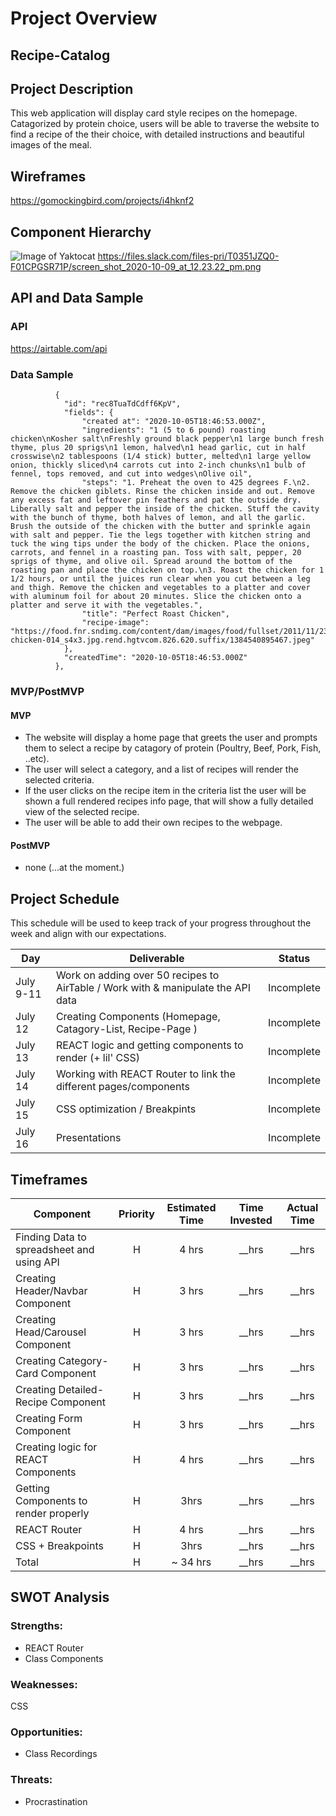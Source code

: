 # Project Overview

## Recipe-Catalog


## Project Description

This web application will display card style recipes on the homepage. Catagorized by protein choice, users will be able to traverse the website to find a recipe of the their choice, with detailed instructions and beautiful images of the meal. 
## Wireframes

https://gomockingbird.com/projects/i4hknf2

## Component Hierarchy
![Image of Yaktocat](https://octodex.github.com/images/yaktocat.png)
https://files.slack.com/files-pri/T0351JZQ0-F01CPGSR71P/screen_shot_2020-10-09_at_12.23.22_pm.png
## API and Data Sample

### API

https://airtable.com/api

### Data Sample
````
          {
            "id": "rec8TuaTdCdff6KpV",
            "fields": {
                "created at": "2020-10-05T18:46:53.000Z",
                "ingredients": "1 (5 to 6 pound) roasting chicken\nKosher salt\nFreshly ground black pepper\n1 large bunch fresh thyme, plus 20 sprigs\n1 lemon, halved\n1 head garlic, cut in half crosswise\n2 tablespoons (1/4 stick) butter, melted\n1 large yellow onion, thickly sliced\n4 carrots cut into 2-inch chunks\n1 bulb of fennel, tops removed, and cut into wedges\nOlive oil",
                "steps": "1. Preheat the oven to 425 degrees F.\n2. Remove the chicken giblets. Rinse the chicken inside and out. Remove any excess fat and leftover pin feathers and pat the outside dry. Liberally salt and pepper the inside of the chicken. Stuff the cavity with the bunch of thyme, both halves of lemon, and all the garlic. Brush the outside of the chicken with the butter and sprinkle again with salt and pepper. Tie the legs together with kitchen string and tuck the wing tips under the body of the chicken. Place the onions, carrots, and fennel in a roasting pan. Toss with salt, pepper, 20 sprigs of thyme, and olive oil. Spread around the bottom of the roasting pan and place the chicken on top.\n3. Roast the chicken for 1 1/2 hours, or until the juices run clear when you cut between a leg and thigh. Remove the chicken and vegetables to a platter and cover with aluminum foil for about 20 minutes. Slice the chicken onto a platter and serve it with the vegetables.",
                "title": "Perfect Roast Chicken",
                "recipe-image": "https://food.fnr.sndimg.com/content/dam/images/food/fullset/2011/11/23/0/FN_perfect-chicken-014_s4x3.jpg.rend.hgtvcom.826.620.suffix/1384540895467.jpeg"
            },
            "createdTime": "2020-10-05T18:46:53.000Z"
          },

````

### MVP/PostMVP
 
#### MVP 
- The website will display a home page that greets the user and prompts them to select a recipe by catagory of protein (Poultry, Beef, Pork, Fish, ..etc).
- The user will select a category, and a list of recipes will render the selected criteria. 
- If the user clicks on the recipe item in the criteria list the user will be shown a  full rendered recipes info page, that will show a fully detailed view of the selected recipe. 
- The user will be able to add their own recipes to the webpage.

#### PostMVP  

- none (...at the moment.)

## Project Schedule

This schedule will be used to keep track of your progress throughout the week and align with our expectations.  

|  Day | Deliverable | Status
|---|---| ---|
|July 9-11| Work on adding over 50 recipes to AirTable / Work with & manipulate the API data | Incomplete
|July 12| Creating Components (Homepage, Catagory-List, Recipe-Page ) | Incomplete
|July 13| REACT logic and getting components to render (+ lil' CSS)| Incomplete
|July 14| Working with REACT Router to link the different pages/components | Incomplete
|July 15| CSS optimization / Breakpints | Incomplete
|July 16| Presentations | Incomplete

## Timeframes


| Component | Priority | Estimated Time | Time Invested | Actual Time |
| --- | :---: |  :---: | :---: | :---: |
| Finding Data to spreadsheet and using API | H | 4 hrs| __hrs | __hrs |
| Creating Header/Navbar Component | H | 3 hrs| __hrs | __hrs |
| Creating Head/Carousel Component | H | 3 hrs| __hrs | __hrs |
| Creating Category-Card Component | H | 3 hrs| __hrs | __hrs |
| Creating Detailed-Recipe Component | H | 3 hrs| __hrs | __hrs |
| Creating Form Component | H | 3 hrs| __hrs | __hrs |
| Creating logic for REACT Components | H | 4 hrs| __hrs | __hrs |
| Getting Components to render properly | H | 3hrs| __hrs | __hrs |
| REACT Router | H | 4 hrs| __hrs | __hrs |
| CSS + Breakpoints | H | 3hrs| __hrs | __hrs |
| Total | H | ~ 34 hrs| __hrs | __hrs |

## SWOT Analysis

### Strengths:
- REACT Router
- Class Components
### Weaknesses:
CSS
### Opportunities:
- Class Recordings
### Threats:
- Procrastination